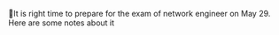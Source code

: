 It is right time to prepare for the exam of network engineer on May 29. Here are some notes about it